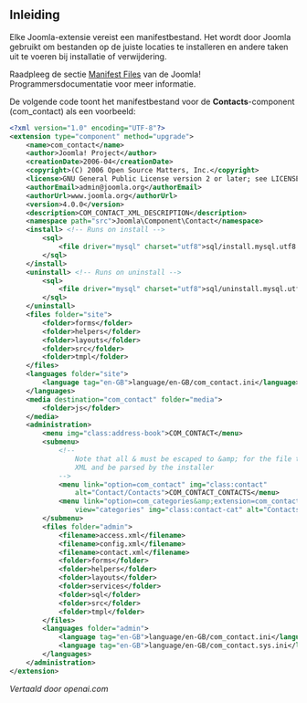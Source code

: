 <!-- Filename: Manifest_files / Display title: Manifestbestanden -->

## Inleiding

Elke Joomla-extensie vereist een manifestbestand. Het wordt door Joomla gebruikt om bestanden op de juiste locaties te installeren en andere taken uit te voeren bij installatie of verwijdering.

Raadpleeg de sectie [Manifest Files](jdocmanual?article=docus/install-update/installation-manifest) van de Joomla! Programmersdocumentatie voor meer informatie.

De volgende code toont het manifestbestand voor de **Contacts**-component (com_contact) als een voorbeeld:

```xml
<?xml version="1.0" encoding="UTF-8"?>
<extension type="component" method="upgrade">
    <name>com_contact</name>
    <author>Joomla! Project</author>
    <creationDate>2006-04</creationDate>
    <copyright>(C) 2006 Open Source Matters, Inc.</copyright>
    <license>GNU General Public License version 2 or later; see LICENSE.txt</license>
    <authorEmail>admin@joomla.org</authorEmail>
    <authorUrl>www.joomla.org</authorUrl>
    <version>4.0.0</version>
    <description>COM_CONTACT_XML_DESCRIPTION</description>
    <namespace path="src">Joomla\Component\Contact</namespace>
    <install> <!-- Runs on install -->
        <sql>
            <file driver="mysql" charset="utf8">sql/install.mysql.utf8.sql</file>
        </sql>
    </install>
    <uninstall> <!-- Runs on uninstall -->
        <sql>
            <file driver="mysql" charset="utf8">sql/uninstall.mysql.utf8.sql</file>
        </sql>
    </uninstall>
    <files folder="site">
        <folder>forms</folder>
        <folder>helpers</folder>
        <folder>layouts</folder>
        <folder>src</folder>
        <folder>tmpl</folder>
    </files>
    <languages folder="site">
        <language tag="en-GB">language/en-GB/com_contact.ini</language>
    </languages>
    <media destination="com_contact" folder="media">
        <folder>js</folder>
    </media>
    <administration>
        <menu img="class:address-book">COM_CONTACT</menu>
        <submenu>
            <!--
                Note that all & must be escaped to &amp; for the file to be valid
                XML and be parsed by the installer
            -->
            <menu link="option=com_contact" img="class:contact"
                alt="Contact/Contacts">COM_CONTACT_CONTACTS</menu>
            <menu link="option=com_categories&amp;extension=com_contact"
                view="categories" img="class:contact-cat" alt="Contacts/Categories">COM_CONTACT_CATEGORIES</menu>
        </submenu>
        <files folder="admin">
            <filename>access.xml</filename>
            <filename>config.xml</filename>
            <filename>contact.xml</filename>
            <folder>forms</folder>
            <folder>helpers</folder>
            <folder>layouts</folder>
            <folder>services</folder>
            <folder>sql</folder>
            <folder>src</folder>
            <folder>tmpl</folder>
        </files>
        <languages folder="admin">
            <language tag="en-GB">language/en-GB/com_contact.ini</language>
            <language tag="en-GB">language/en-GB/com_contact.sys.ini</language>
        </languages>
    </administration>
</extension>
```

*Vertaald door openai.com*


